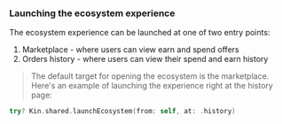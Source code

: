 ### Launching the ecosystem experience
The ecosystem experience can be launched at one of two entry points:
1. Marketplace - where users can view earn and spend offers
2. Orders history - where users can view their spend and earn history
> The default target for opening the ecosystem is the marketplace. Here's an example of launching the experience right at the history page:

```swift
try? Kin.shared.launchEcosystem(from: self, at: .history)
```
